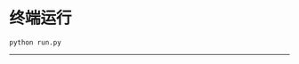 # 终端运行

```shell
python run.py
```
*********************************************************************************************************************************************************************************************************************************************************************************************************************************************************